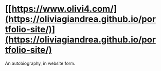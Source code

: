 # [[https://www.olivi4.com/](https://oliviagiandrea.github.io/portfolio-site/)](https://oliviagiandrea.github.io/portfolio-site/)
An autobiography, in website form. 
